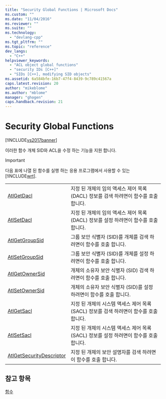 ```yaml
---
title: "Security Global Functions | Microsoft Docs"
ms.custom: ""
ms.date: "11/04/2016"
ms.reviewer: ""
ms.suite: ""
ms.technology: 
  - "devlang-cpp"
ms.tgt_pltfrm: ""
ms.topic: "reference"
dev_langs: 
  - "C++"
helpviewer_keywords: 
  - "ACL object global functions"
  - "security IDs [C++]"
  - "SIDs [C++], modifying SID objects"
ms.assetid: 6a584bfe-16b7-47f4-8439-9c789c41567a
caps.latest.revision: 20
author: "mikeblome"
ms.author: "mblome"
manager: "ghogen"
caps.handback.revision: 21
---
```

# Security Global Functions
[!INCLUDE[vs2017banner](../../assembler/inline/includes/vs2017banner.md)]

이러한 함수 개체 SID와 ACL을 수정 하는 기능을 지원 합니다.  
  
> [!IMPORTANT]
>  다음 표에 나열 된 함수를 실행 하는 응용 프로그램에서 사용할 수 있는 [!INCLUDE[wrt](../../atl/reference/includes/wrt_md.md)].  
  
|||  
|-|-|  
|[AtlGetDacl](../Topic/AtlGetDacl.md)|지정 된 개체의 임의 액세스 제어 목록 \(DACL\) 정보를 검색 하려면이 함수를 호출 합니다.|  
|[AtlSetDacl](../Topic/AtlSetDacl.md)|지정 된 개체의 임의 액세스 제어 목록 \(DACL\) 정보를 설정 하려면이 함수를 호출 합니다.|  
|[AtlGetGroupSid](../Topic/AtlGetGroupSid.md)|그룹 보안 식별자 \(SID\)를 개체를 검색 하려면이 함수를 호출 합니다.|  
|[AtlSetGroupSid](../Topic/AtlSetGroupSid.md)|그룹 보안 식별자 \(SID\)를 개체를 설정 하려면이 함수를 호출 합니다.|  
|[AtlGetOwnerSid](../Topic/AtlGetOwnerSid.md)|개체의 소유자 보안 식별자 \(SID\) 검색 하려면이 함수를 호출 합니다.|  
|[AtlSetOwnerSid](../Topic/AtlSetOwnerSid.md)|개체의 소유자 보안 식별자 \(SID\)를 설정 하려면이 함수를 호출 합니다.|  
|[AtlGetSacl](../Topic/AtlGetSacl.md)|지정 된 개체의 시스템 액세스 제어 목록 \(SACL\) 정보를 검색 하려면이 함수를 호출 합니다.|  
|[AtlSetSacl](../Topic/AtlSetSacl.md)|지정 된 개체의 시스템 액세스 제어 목록 \(SACL\) 정보를 설정 하려면이 함수를 호출 합니다.|  
|[AtlGetSecurityDescriptor](../Topic/AtlGetSecurityDescriptor.md)|지정 된 개체의 보안 설명자를 검색 하려면이 함수를 호출 합니다.|  
  
## 참고 항목  
 [함수](../../atl/reference/atl-functions.md)